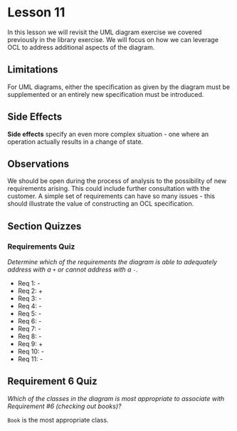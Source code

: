 # Lesson 11

In this lesson we will revisit the UML diagram exercise we covered previously in the library exercise. We will focus on how we can leverage OCL to address additional aspects of the diagram.

## Limitations

For UML diagrams, either the specification as given by the diagram must be supplemented or an entirely new specification must be introduced.

## Side Effects

**Side effects** specify an even more complex situation - one where an operation actually results in a change of state.

## Observations

We should be open during the process of analysis to the possibility of new requirements arising. This could include further consultation with the customer. A simple set of requirements can have so many issues - this should illustrate the value of constructing an OCL specification.

## Section Quizzes

### Requirements Quiz

_Determine which of the requirements the diagram is able to adequately address with a `+` or cannot address with a `-`._

- Req 1: -
- Req 2: +
- Req 3: -
- Req 4: -
- Req 5: -
- Req 6: -
- Req 7: -
- Req 8: -
- Req 9: +
- Req 10: -
- Req 11: -

## Requirement 6 Quiz

_Which of the classes in the diagram is most appropriate to associate with Requirement #6 (checking out books)?_

`Book` is the most appropriate class.
